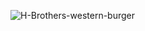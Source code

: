 ![H-Brothers-western-burger](https://media.sandiegoreader.com/img/photos/2019/09/09/H-Brothers-western-burger-CREDIT-Matthew-Suarez_t670.jpg?b3f6a5d7692ccc373d56e40cf708e3fa67d9af9d)
